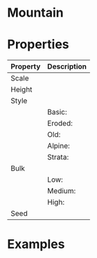 # Mountain


# Properties


| Property | Description| 
| -------- | -----------|
| Scale |  |
| Height |  |
| Style |  |
| | Basic: <desc> |
| | Eroded: <desc> |
| | Old: <desc> |
| | Alpine: <desc> |
| | Strata: <desc> |
| Bulk |  |
| | Low: <desc> |
| | Medium: <desc> |
| | High: <desc> |
| Seed |  |




# Examples
